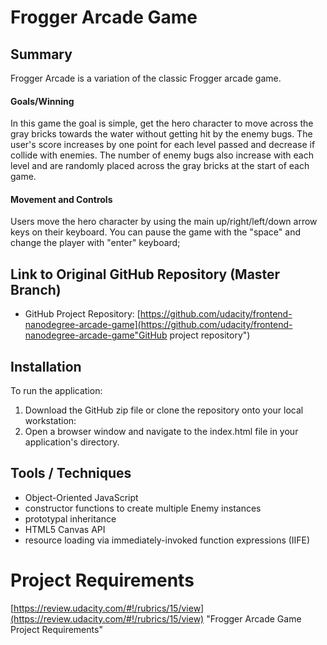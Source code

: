 
# Frogger Arcade Game

## Summary
Frogger Arcade is a variation of the classic Frogger arcade game.

#### Goals/Winning
In this game the goal is simple, get the hero character to move across the gray bricks towards the water without getting hit by the enemy bugs. The user's score increases by one point for each level passed and decrease if collide with enemies. The number of enemy bugs also increase with each level and are randomly placed across the gray bricks at the start of each game.

#### Movement and Controls
Users move the hero character by using the main up/right/left/down arrow keys on their keyboard. You can pause the game with the "space" and change the player with "enter" keyboard;

## Link to Original GitHub Repository (Master Branch)
* GitHub Project Repository: [https://github.com/udacity/frontend-nanodegree-arcade-game](https://github.com/udacity/frontend-nanodegree-arcade-game"GitHub project repository")

## Installation
To run the application:

1. Download the GitHub zip file or clone the repository onto your local workstation:
2. Open a browser window and navigate to the index.html file in your application's directory.

## Tools / Techniques
- Object-Oriented JavaScript
- constructor functions to create multiple Enemy instances
- prototypal inheritance
- HTML5 Canvas API
- resource loading via immediately-invoked function expressions (IIFE)

# Project Requirements

[https://review.udacity.com/#!/rubrics/15/view](https://review.udacity.com/#!/rubrics/15/view) "Frogger Arcade Game Project Requirements"
